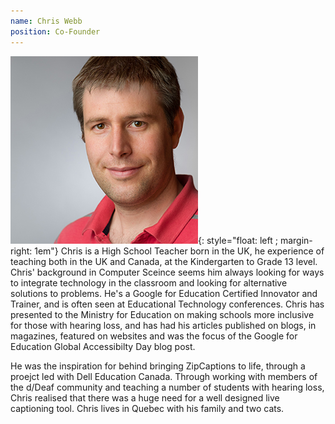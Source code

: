 ```yaml
---
name: Chris Webb
position: Co-Founder
---
```

![image](../assets/Webb_Chris.jpg){: style="float: left ; margin-right: 1em"}
Chris is a High School Teacher born in the UK, he experience of teaching both in the UK and Canada, at the Kindergarten to Grade 13 level. Chris' background in Computer Sceince seems him always looking for ways to integrate technology in the classroom and looking for alternative solutions to problems. He's a Google for Education Certified Innovator and Trainer, and is often seen at Educational Technology conferences. Chris has presented to the Ministry for Education on making schools more inclusive for those with hearing loss, and has had his articles published on blogs, in magazines, featured on websites and was the focus of the Google for Education Global Accessibilty Day blog post. 

He was the inspiration for behind bringing ZipCaptions to life, through a proejct led with Dell Education Canada. Through working with members of the d/Deaf community and teaching a number of students with hearing loss, Chris realised that there was a huge need for a well designed live captioning tool. Chris lives in Quebec with his family and two cats. 
